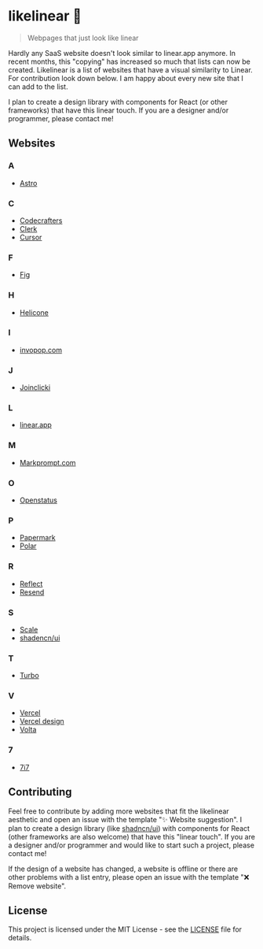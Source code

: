# likelinear 🚀
> Webpages that just look like linear

Hardly any SaaS website doesn't look similar to linear.app anymore. In recent months, this "copying" has increased so much that lists can now be created.
Likelinear is a list of websites that have a visual similarity to Linear.
For contribution look down below. I am happy about every new site that I can add to the list.

I plan to create a design library with components for React (or other frameworks) that have this linear touch. If you are a designer and/or programmer, please contact me!


## Websites

### A
- [Astro](https://astro.build/)

### C
- [Codecrafters](https://codecrafters.io/)
- [Clerk](https://clerk.com/)
- [Cursor](https://cursor.sh/)

### F
- [Fig](https://fig.io/)

### H
- [Helicone](https://www.helicone.ai/)

### I
- [invopop.com](https://www.invopop.com/)

### J
- [Joinclicki](https://joinclicki.com/)

### L
- [linear.app](https://linear.app/)

### M
- [Markprompt.com](https://markprompt.com/)

### O
- [Openstatus](https://www.openstatus.dev/)

### P
- [Papermark](https://www.papermark.io/)
- [Polar](https://polar.sh/)

### R
- [Reflect](https://reflect.app/)
- [Resend](https://resend.com/)

### S
- [Scale](https://scale.com/)
- [shadencn/ui](https://ui.shadcn.com/)

### T
- [Turbo](https://turbo.build/)

### V
- [Vercel](https://vercel.com/)
- [Vercel design](https://vercel.com/design/)
- [Volta](https://volta.net/)

### 7
- [7i7](https://www.7i7.de/)

## Contributing

Feel free to contribute by adding more websites that fit the likelinear aesthetic and open an issue with the template "✨ Website suggestion".
I plan to create a design library (like [shadncn/ui](https://ui.shadcn.com/)) with components for React (other frameworks are also welcome) that have this "linear touch". If you are a designer and/or programmer and would like to start such a project, please contact me!

If the design of a website has changed, a website is offline or there are other problems with a list entry, please open an issue with the template "❌ Remove website".

## License

This project is licensed under the MIT License - see the [LICENSE](LICENSE) file for details.

